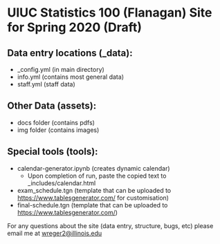 # UIUC Statistics 100 (Flanagan) Site for Spring 2020 (Draft)

## Data entry locations (\_data):
  - \_config.yml (in main directory)
  - info.yml (contains most general data)
  - staff.yml (staff data)

## Other Data (assets):
  - docs folder (contains pdfs)
  - img folder (contains images)

## Special tools (tools):
  - calendar-generator.ipynb (creates dynamic calendar)
    - Upon completion of run, paste the copied text to \_includes/calendar.html
  - exam_schedule.tgn (template that can be uploaded to https://www.tablesgenerator.com/ for customisation)
  - final-schedule.tgn (template that can be uploaded to https://www.tablesgenerator.com/)

For any questions about the site (data entry, structure, bugs, etc) please email me at wreger2@illinois.edu
